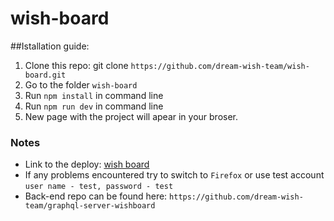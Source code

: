 # wish-board

##Istallation guide:
1. Clone this repo: git clone `https://github.com/dream-wish-team/wish-board.git`
2. Go to the folder `wish-board`
3. Run `npm install` in command line 
4. Run `npm run dev` in command line
5. New page with the project will apear in your broser.

### Notes
- Link to the deploy: [wish board](https://rsclone.ru/)
- If any problems encountered try to switch to `Firefox` or use test account `user name - test, password - test`
- Back-end repo can be found here: `https://github.com/dream-wish-team/graphql-server-wishboard`
